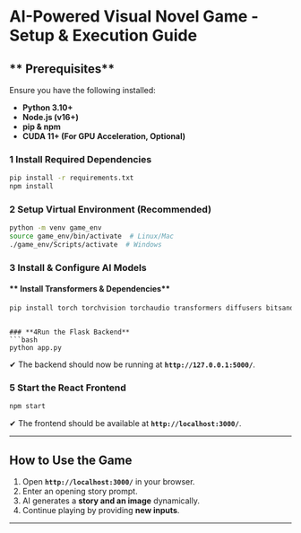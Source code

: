 # **AI-Powered Visual Novel Game - Setup & Execution Guide**

## ** Prerequisites**
Ensure you have the following installed:
- **Python 3.10+**
- **Node.js (v16+)**
- **pip & npm**
- **CUDA 11+ (For GPU Acceleration, Optional)**

### **1️ Install Required Dependencies**
```bash
pip install -r requirements.txt
npm install
```

### **2️ Setup Virtual Environment (Recommended)**
```bash
python -m venv game_env
source game_env/bin/activate  # Linux/Mac
./game_env/Scripts/activate  # Windows
```

### **3️ Install & Configure AI Models**
#### ** Install Transformers & Dependencies**
```bash
pip install torch torchvision torchaudio transformers diffusers bitsandbytes flask flask-cors
```

```

### **4️Run the Flask Backend**
```bash
python app.py
```
✔ The backend should now be running at **`http://127.0.0.1:5000/`**.

### **5️ Start the React Frontend**
```bash
npm start
```
✔ The frontend should be available at **`http://localhost:3000/`**.

---

## **How to Use the Game**
1. Open **`http://localhost:3000/`** in your browser.
2. Enter an opening story prompt.
3. AI generates a **story and an image** dynamically.
4. Continue playing by providing **new inputs**.

---


